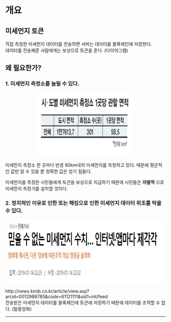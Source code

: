 개요
===========
## 미세먼지 토큰    
직접 측정한 미세먼지 데이터를 전송하면 서버는 데이터를 블록체인에 저장한다.  
데이터를 전송해준 사람에게는 보상으로 토큰을 준다. 
(다이어그램)
## 왜 필요한가?   
### 1. 미세먼지 측정소를 늘릴 수 있다.  
<p align="center">
  <img width="300" height="200" src="./Resources/Device_per_area.png">
</p> 
미세먼지 측정소 한 곳마다 반경 60km내의 미세먼지를 측정하고 있다. 때문에 평균적인 값만 알 수 있을 뿐 정확한 값은 얻기 힘들다.  

미세먼지를 측정한 시민들에게 토큰을 보상으로 지급하기 때문에 시민들은 **자발적** 으로 미세먼지 측정기를 설치할 것이다.   

### 2. 정치적인 이유로 인한 또는 해킹으로 인한 미세먼지 데이터 위조를 막을 수 있다.  
<p align="center">
  <img width="500" height="200" src="./Resources/news.png">
</p> 
http://news.kmib.co.kr/article/view.asp?arcid=0012988785&code=61121111&sid1=int/feed  <br>
전송받은 미세먼지 데이터를 블록체인에 토큰에 저장하기 때문에 데이터를 조작할 수 없다. (탈중앙화) 

* * *  
